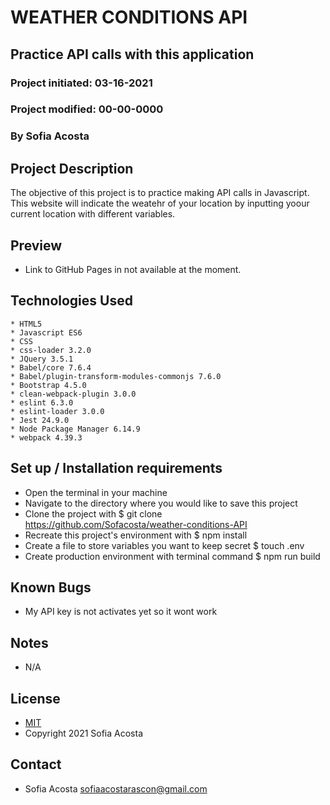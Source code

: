 # WEATHER CONDITIONS API 
## Practice API calls with this application  
### Project initiated: 03-16-2021
### Project modified: 00-00-0000
### By Sofia Acosta
## Project Description
The objective of this project is to practice making API calls in Javascript. This website will indicate the weatehr of your location by inputting yoour current location with different variables.  
## Preview 
* Link to GitHub Pages in not available at the moment. 

## Technologies Used
 
```
* HTML5 
* Javascript ES6
* CSS
* css-loader 3.2.0
* JQuery 3.5.1
* Babel/core 7.6.4
* Babel/plugin-transform-modules-commonjs 7.6.0
* Bootstrap 4.5.0
* clean-webpack-plugin 3.0.0
* eslint 6.3.0
* eslint-loader 3.0.0
* Jest 24.9.0
* Node Package Manager 6.14.9
* webpack 4.39.3

 ```

## Set up / Installation requirements
* Open the terminal in your machine
* Navigate to the directory where you would like to save this project 
* Clone the project with $ git clone https://github.com/Sofacosta/weather-conditions-API
* Recreate this project's environment with $ npm install
* Create a file to store variables you want to keep secret $ touch .env  
* Create production environment with terminal command $ npm run build     
 

## Known Bugs
* My API key is not activates yet so it wont work 
## Notes
* N/A
## License
* [MIT](https://choosealicense.com/licenses/mit)
* Copyright 2021 Sofia Acosta
## Contact
* Sofia Acosta sofiaacostarascon@gmail.com
